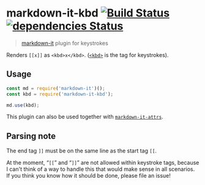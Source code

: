 # markdown-it-kbd [![Build Status](https://travis-ci.org/jGleitz/markdown-it-prism.svg?branch=master)](https://travis-ci.org/jGleitz/markdown-it-kbd) [![dependencies Status](https://david-dm.org/jGleitz/markdown-it-prism/status.svg)](https://david-dm.org/jGleitz/markdown-it-kbd)
> [markdown-it](https://github.com/markdown-it/markdown-it) plugin for keystrokes

Renders `[[x]]` as `<kbd>x</kbd>`. ([`<kbd>`](http://www.w3schools.com/tags/tag_kbd.asp) is the tag for keystrokes).

## Usage
```js
const md = require('markdown-it')();
const kbd = require('markdown-it-kbd');

md.use(kbd);
```

This plugin can also be used together with [`markdown-it-attrs`](https://github.com/arve0/markdown-it-attrs/).

## Parsing note

The end tag `]]` must be on the same line as the start tag `[[`.

At the moment, “`[[`” and “`]]`” are not allowed within keystroke tags, because I can't think of a way to handle this that would make sense in all scenarios. If you think you know how it should be done, please file an issue!
